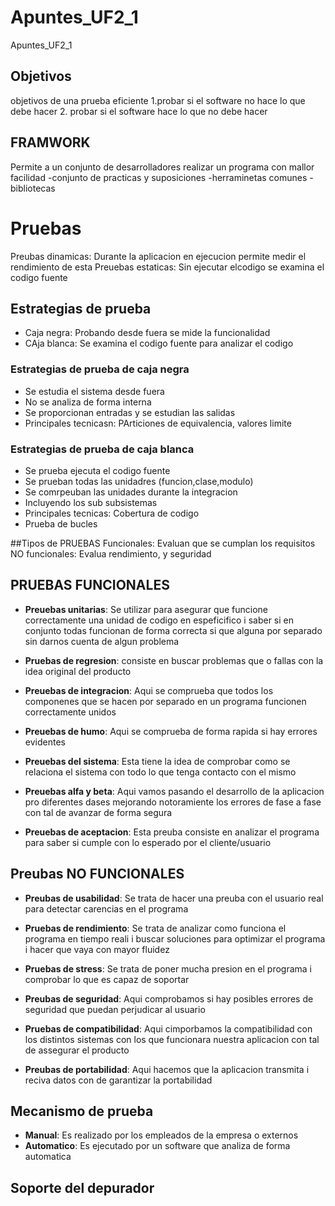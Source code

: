 # Apuntes_UF2_1
Apuntes_UF2_1

## Objetivos
objetivos de una prueba eficiente
1.probar si el software no hace lo que debe hacer
2. probar si el software hace lo que no debe hacer

## FRAMWORK
Permite a un conjunto de desarrolladores realizar un programa con mallor facilidad
-conjunto de practicas y suposiciones
-herraminetas comunes
-bibliotecas

# Pruebas
Preubas dinamicas: Durante la aplicacion en ejecucion permite medir el rendimiento de esta
Preuebas estaticas: Sin ejecutar elcodigo se examina el codigo fuente

## Estrategias de prueba
- Caja negra: Probando desde fuera se mide la funcionalidad
- CAja blanca: Se examina el codigo fuente para analizar el codigo

### Estrategias de prueba de caja negra
- Se estudia el sistema desde fuera
- No se analiza de forma interna
- Se proporcionan entradas y se estudian las salidas
- Principales tecnicasn: PArticiones de equivalencia, valores limite

### Estrategias de prueba de caja blanca
- Se prueba ejecuta el codigo fuente
- Se prueban todas las unidadres (funcion,clase,modulo)
- Se comrpeuban las unidades durante la integracion
- Incluyendo los sub subsistemas
- Principales tecnicas: Cobertura de codigo
- Prueba de bucles

##Tipos de PRUEBAS
Funcionales: Evaluan que se cumplan los requisitos
NO funcionales: Evalua rendimiento, y seguridad

## PRUEBAS FUNCIONALES
- **Preuebas unitarias**: Se utilizar para asegurar que funcione correctamente una unidad de codigo en
espeficifico i saber si en conjunto todas funcionan de forma correcta si que alguna por
separado sin darnos cuenta de algun problema

- **Pruebas de regresion**: consiste en buscar problemas que o fallas con la idea original
del producto

- **Preuebas de integracion**: Aqui se comprueba que todos los componenes que se hacen
por separado en un programa funcionen correctamente unidos

- **Preuebas de humo**: Aqui se comprueba de forma rapida si hay errores evidentes

- **Preuebas del sistema**: Esta tiene la idea de comprobar como se relaciona el sistema
con todo lo que tenga contacto con el mismo

- **Preuebas alfa y beta**: Aqui vamos pasando el desarrollo de la aplicacion pro 
diferentes dases mejorando notoramiente los errores de fase a fase con tal 
de avanzar de forma segura

- **Preuebas de aceptacion**: Esta preuba consiste en analizar el programa para saber si
cumple con lo esperado por el cliente/usuario

## Preubas NO FUNCIONALES
- **Preubas de usabilidad**: Se trata de hacer una preuba con el usuario real para
detectar carencias en el programa

- **Pruebas de rendimiento**: Se trata de analizar como funciona el programa en tiempo
reali i buscar soluciones para optimizar el programa i hacer que vaya con mayor
fluidez

- **Pruebas de stress**: Se trata de poner mucha presion en el programa i comprobar lo
que es capaz de soportar

- **Preubas de seguridad**: Aqui comprobamos si hay posibles errores de seguridad que
puedan perjudicar al usuario

- **Pruebas de compatibilidad**: Aqui cimporbamos la compatibilidad con los 
distintos sistemas con los que funcionara nuestra aplicacion con tal 
de assegurar el producto

- **Preubas de portabilidad**: Aqui hacemos que la aplicacion transmita i reciva datos con 
de garantizar la portabilidad

## Mecanismo de prueba
- **Manual**: Es realizado por los empleados de la empresa o externos
- **Automatico**: Es ejecutado por un software que analiza de forma 
automatica

## Soporte del depurador
